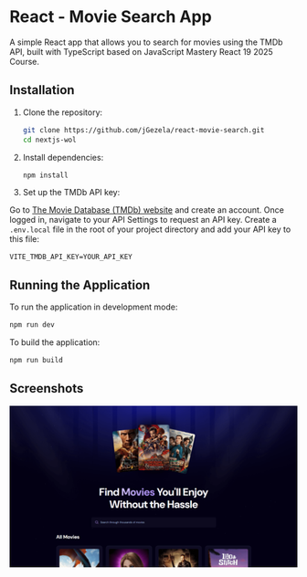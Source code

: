 # React - Movie Search App

A simple React app that allows you to search for movies using the TMDb API, built with TypeScript based on JavaScript Mastery React 19 2025 Course.

## Installation

1. Clone the repository:

   ```sh
   git clone https://github.com/jGezela/react-movie-search.git
   cd nextjs-wol
   ```

2. Install dependencies:

   ```sh
   npm install
   ```

3. Set up the TMDb API key:

Go to [The Movie Database (TMDb) website](https://www.themoviedb.org/) and create an account. Once logged in, navigate to your API Settings to request an API key. Create a `.env.local` file in the root of your project directory and add your API key to this file:

```
VITE_TMDB_API_KEY=YOUR_API_KEY
```

## Running the Application

To run the application in development mode:

```sh
npm run dev
```

To build the application:

```sh
npm run build
```

## Screenshots

![](/.github/screenshots/home-page.png)
